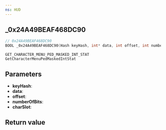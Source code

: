 ```yaml
---
ns: HUD
---
```

## _0x24A49BEAF468DC90

```c
// 0x24A49BEAF468DC90
BOOL _0x24A49BEAF468DC90(Hash keyHash, int* data, int offset, int numberOfBits, int charSlot);
```

```
GET_CHARACTER_MENU_PED_MASKED_INT_STAT
GetCharacterMenuPedMaskedIntStat
```

## Parameters
* **keyHash**: 
* **data**: 
* **offset**: 
* **numberOfBits**: 
* **charSlot**: 

## Return value
